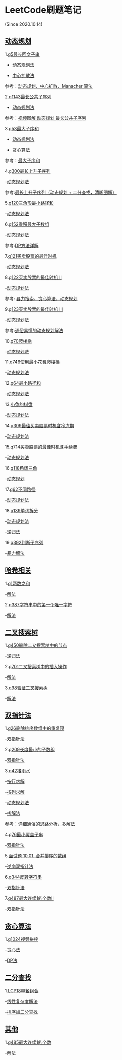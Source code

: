 # LeetCode刷题笔记
(Since 2020.10.14)

## [动态规划](https://github.com/bannima/LeetCodeInAction/tree/master/dynamic_program)

1.[q5最长回文子串](https://leetcode-cn.com/problems/longest-palindromic-substring/)

- [动态规划法](https://github.com/bannima/LeetCodeInAction/blob/master/dynamic_program/q5_longestPalindrome/dp_solution.py)

- [中心扩散法](https://github.com/bannima/LeetCodeInAction/blob/master/dynamic_program/q5_longestPalindrome/center_solution.py)

参考：[动态规划、中心扩散、Manacher 算法](https://leetcode-cn.com/problems/longest-palindromic-substring/solution/zhong-xin-kuo-san-dong-tai-gui-hua-by-liweiwei1419/)

2.[q1143最长公共子序列](https://leetcode-cn.com/problems/longest-common-subsequence/)

- [动态规划法](https://github.com/bannima/LeetCodeInAction/blob/master/dynamic_program/q1143_longestCommonSubsequence/DP_Solution.py)

参考：[视频图解 动态规划 最长公共子序列](https://leetcode-cn.com/problems/longest-common-subsequence/solution/shi-pin-jiang-jie-shi-yong-dong-tai-gui-hua-qiu-ji/)

3.[q53最大子序和](https://leetcode-cn.com/problems/maximum-subarray/)

- [动态规划法](https://github.com/bannima/LeetCodeInAction/blob/master/dynamic_program/q53_maxSubArray/DP_Solution.py)

- [贪心算法](https://github.com/bannima/LeetCodeInAction/blob/master/dynamic_program/q53_maxSubArray/Greedy_Solution.py)

参考：[最大子序和](https://leetcode-cn.com/problems/maximum-subarray/solution/zui-da-zi-xu-he-by-leetcode-solution/)

4.[q300最长上升子序列](https://leetcode-cn.com/problems/longest-increasing-subsequence/)

-[动态规划法](https://github.com/bannima/LeetCodeInAction/blob/master/dynamic_program/q300_longestIncreasingSubsequence/dp_solution.py)

参考:[最长上升子序列（动态规划 + 二分查找，清晰图解）](https://leetcode-cn.com/problems/longest-increasing-subsequence/solution/zui-chang-shang-sheng-zi-xu-lie-dong-tai-gui-hua-2/)

5.[q120三角形最小路径和](https://leetcode-cn.com/problems/triangle/)

-[动态规划法](https://github.com/bannima/LeetCodeInAction/blob/master/dynamic_program/q120_triangle/dp_solution.py)

6.[q152乘积最大子数组](https://leetcode-cn.com/problems/maximum-product-subarray/)

-[动态规划法](https://github.com/bannima/LeetCodeInAction/blob/master/dynamic_program/q152_maximumProductSubarray/dp_solution.py)

参考:[DP方法详解](https://leetcode-cn.com/problems/maximum-product-subarray/solution/dpfang-fa-xiang-jie-by-yang-cong-12/)

7.[q121买卖股票的最佳时机](https://leetcode-cn.com/problems/best-time-to-buy-and-sell-stock/)

-[动态规划法](https://github.com/bannima/LeetCodeInAction/blob/master/dynamic_program/q121_bestTimeToBuyAndSellStock/dp_solution.py)


8.[q122买卖股票的最佳时机 II](https://leetcode-cn.com/problems/best-time-to-buy-and-sell-stock-ii/)

-[动态规划法](https://github.com/bannima/LeetCodeInAction/blob/master/dynamic_program/q122_bestTimeToBuyAndSellStockii/dp_solution.py)

参考: [暴力搜索、贪心算法、动态规划](https://leetcode-cn.com/problems/best-time-to-buy-and-sell-stock-ii/solution/tan-xin-suan-fa-by-liweiwei1419-2/)

9.[q123买卖股票的最佳时机 III](https://leetcode-cn.com/problems/best-time-to-buy-and-sell-stock-iii/)

-[动态规划法](https://github.com/bannima/LeetCodeInAction/blob/master/dynamic_program/q123_bestTimeToBuyAndSellStockiii/dp_solution.py)

参考:[通俗易懂的动态规划解法](https://leetcode-cn.com/problems/best-time-to-buy-and-sell-stock-iii/solution/tong-su-yi-dong-de-dong-tai-gui-hua-jie-fa-by-marc/)

10.[q70爬楼梯](https://leetcode-cn.com/problems/climbing-stairs/)

-[动态规划法](https://github.com/bannima/LeetCodeInAction/tree/master/dynamic_program/q70_climbingStairs)

11.[q746使用最小花费爬楼梯](https://leetcode-cn.com/problems/min-cost-climbing-stairs/)

-[动态规划法](https://github.com/bannima/LeetCodeInAction/blob/master/dynamic_program/q746_minCostClimbingStairs/dp_solution.py)

12.[q64最小路径和](https://leetcode-cn.com/problems/minimum-path-sum/)

-[动态规划法](https://github.com/bannima/LeetCodeInAction/blob/master/dynamic_program/q64_minimumPathSum/dp_solution.py)

13.[小兔的棋盘](https://www.cnblogs.com/dccmmtop/p/6708411.html)

-[动态规划法](https://github.com/bannima/LeetCodeInAction/blob/master/dynamic_program/%E5%B0%8F%E5%85%94%E7%9A%84%E6%A3%8B%E7%9B%98/dp_solution.py)

14.[q309最佳买卖股票时机含冷冻期](https://leetcode-cn.com/problems/best-time-to-buy-and-sell-stock-with-cooldown/)

-[动态规划法](https://github.com/bannima/LeetCodeInAction/blob/master/dynamic_program/q309_bestTimeToBuyAndSellStockWithCooldown/dp_solution.py)

15.[q714买卖股票的最佳时机含手续费](https://leetcode-cn.com/problems/best-time-to-buy-and-sell-stock-with-transaction-fee/)

-[动态规划法](https://github.com/bannima/LeetCodeInAction/blob/master/dynamic_program/q714_bestTimeToBuyAndSellStockWithTransactionFee/dp_solution.py)

16.[q118杨辉三角](https://leetcode-cn.com/problems/pascals-triangle/)

-[动态规划](https://github.com/bannima/LeetCodeInAction/blob/master/dynamic_program/q118_pascalsTriangle/dp_solution.py)

17.[q62不同路径](https://leetcode-cn.com/problems/unique-paths/)

-[动态规划法](https://github.com/bannima/LeetCodeInAction/blob/master/dynamic_program/q62_uniquePaths/dp_solution.py)

18.[q139单词拆分](https://leetcode-cn.com/problems/word-break/)

-[动态规划法](https://github.com/bannima/LeetCodeInAction/blob/master/dynamic_program/q139_wordBreak/dp_solution.py)

-[递归法](https://github.com/bannima/LeetCodeInAction/blob/master/dynamic_program/q139_wordBreak/solution.py)

19.[q392判断子序列](https://leetcode-cn.com/problems/is-subsequence/)

-[暴力解法](https://github.com/bannima/LeetCodeInAction/blob/master/dynamic_program/q392_isSubsequence/dp_solution.py)


## [哈希相关](https://github.com/bannima/LeetCodeInAction/tree/master/hash)

1.[q1两数之和](https://leetcode-cn.com/problems/two-sum/)

-[解法](https://github.com/bannima/LeetCodeInAction/blob/master/hash/q1_twoSum/solution.py)

2.[q387字符串中的第一个唯一字符](https://leetcode-cn.com/problems/first-unique-character-in-a-string/)

-[解法](https://leetcode-cn.com/problems/first-unique-character-in-a-string/)


## [二叉搜索树](https://github.com/bannima/LeetCodeInAction/tree/master/binary_search_tree)

1.[q450删除二叉搜索树中的节点](https://leetcode-cn.com/problems/delete-node-in-a-bst/)

-[递归法](https://github.com/bannima/LeetCodeInAction/blob/master/binary_search_tree/q450_delete_node_in_a_bst/solution.py)

2.[q701二叉搜索树中的插入操作](https://leetcode-cn.com/problems/insert-into-a-binary-search-tree/)

-[解法](https://github.com/bannima/LeetCodeInAction/blob/master/binary_search_tree/q701_insert_into_a_binary_search_tree/solution.py)

3.[q98验证二叉搜索树](https://leetcode-cn.com/problems/validate-binary-search-tree/)

-[解法](https://github.com/bannima/LeetCodeInAction/blob/master/binary_search_tree/q98_validate_binary_search_tree/solution.py)

## [双指针法](https://github.com/bannima/LeetCodeInAction/tree/master/two_pointers)

1.[q26删除排序数组中的重复项](https://leetcode-cn.com/problems/remove-duplicates-from-sorted-array/)

-[双指针法](https://github.com/bannima/LeetCodeInAction/blob/master/two_pointers/q26_remove_duplicates_from_sorted_array/solution.py)


2.[q209长度最小的子数组](https://leetcode-cn.com/problems/minimum-size-subarray-sum/)

-[双指针法](https://github.com/bannima/LeetCodeInAction/blob/master/two_pointers/q209_minimum_size_subarray_sum/solution.py)


3.[q42接雨水](https://leetcode-cn.com/problems/trapping-rain-water/)

-[按行求解](https://github.com/bannima/LeetCodeInAction/blob/master/two_pointers/q42_trapping_rain_water/solution1.py)

-[按列求解](https://github.com/bannima/LeetCodeInAction/blob/master/two_pointers/q42_trapping_rain_water/solution2.py)

-[动态规划法](https://github.com/bannima/LeetCodeInAction/blob/master/two_pointers/q42_trapping_rain_water/dp_solution.py)

-[栈解法](https://github.com/bannima/LeetCodeInAction/blob/master/two_pointers/q42_trapping_rain_water/stack_solution.py)

参考：[详细通俗的思路分析，多解法](https://leetcode-cn.com/problems/trapping-rain-water/solution/xiang-xi-tong-su-de-si-lu-fen-xi-duo-jie-fa-by-w-8/)

4.[q76最小覆盖子串](https://leetcode-cn.com/problems/minimum-window-substring/)

-[双指针法](https://github.com/bannima/LeetCodeInAction/blob/master/two_pointers/q76_minimum_window_substring/solution.py)

5.[面试题 10.01. 合并排序的数组](https://leetcode-cn.com/problems/sorted-merge-lcci/)

-[逆向双指针法](https://github.com/bannima/LeetCodeInAction/blob/master/two_pointers/q10_01_sorted_merge_lcci/solution.py)

6.[q344反转字符串](https://leetcode-cn.com/problems/reverse-string/)

-[双指针法](https://github.com/bannima/LeetCodeInAction/blob/master/two_pointers/q344_reverse_string/solution.py)

7.[q487最大连续1的个数II](https://leetcode-cn.com/problems/max-consecutive-ones-ii/)

-[双指针法](https://github.com/bannima/LeetCodeInAction/blob/master/two_pointers/q487_max_consecutive_ones_ii/solution.py)

## [贪心算法](https://github.com/bannima/LeetCodeInAction/tree/master/greedy)

1.[q1024视频拼接](https://leetcode-cn.com/problems/video-stitching/)

-[贪心法](https://github.com/bannima/LeetCodeInAction/blob/master/greedy/q1024_video_stitching/greedy.py)

-[DP法](https://github.com/bannima/LeetCodeInAction/blob/master/greedy/q1024_video_stitching/dp.py)

## [二分查找](https://github.com/bannima/LeetCodeInAction/tree/master/binary_search)

1.[LCP18早餐组合](https://leetcode-cn.com/problems/2vYnGI/)

-[线性复杂度解法](https://github.com/bannima/LeetCodeInAction/blob/master/binary_search/LCP18_2vYnGI/solution.py)

-[排序加二分查找](https://github.com/bannima/LeetCodeInAction/blob/master/binary_search/LCP18_2vYnGI/bs_solution.py)


## [其他](https://github.com/bannima/LeetCodeInAction/tree/master/others)

1.[q485最大连续1的个数](https://leetcode-cn.com/problems/max-consecutive-ones/)

-[解法](https://github.com/bannima/LeetCodeInAction/blob/master/others/q485_max_consecutive_ones/solution.py)




